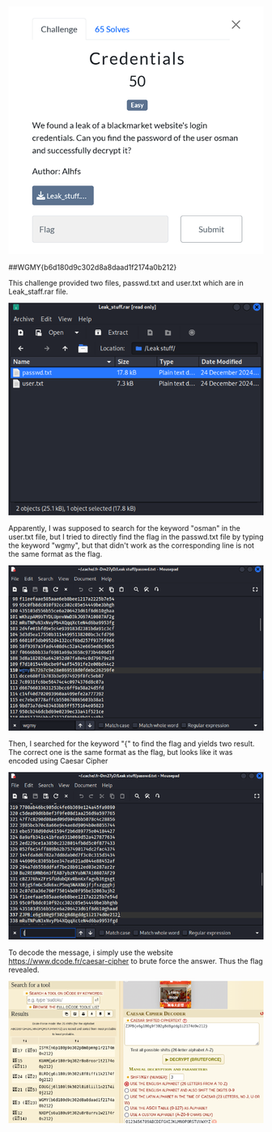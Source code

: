 ![images](https://github.com/QadqadK/ctf-writeups/blob/356913384392cdee8548036bacc008aa05a28f11/Competition/Wargames2024/images/credQuest.png)

##WGMY{b6d180d9c302d8a8daad1f2174a0b212}

This challenge provided two files, passwd.txt and user.txt which are in Leak_staff.rar file.

![images](https://github.com/QadqadK/ctf-writeups/blob/356913384392cdee8548036bacc008aa05a28f11/Competition/Wargames2024/images/cred.png)

Apparently, I was supposed to search for the keyword "osman" in the user.txt file, but I tried to directly find the flag in the passwd.txt file by typing the keyword "wgmy", but that didn't work as the corresponding line is not the same format as the flag. 

![images](https://github.com/QadqadK/ctf-writeups/blob/356913384392cdee8548036bacc008aa05a28f11/Competition/Wargames2024/images/cred2.png)

Then, I searched for the keyword "{" to find the flag and yields two result. The correct one is the same format as the flag, but looks like it was encoded using Caesar Cipher

![images](https://github.com/QadqadK/ctf-writeups/blob/356913384392cdee8548036bacc008aa05a28f11/Competition/Wargames2024/images/cred3.png)

To decode the message, i simply use the website https://www.dcode.fr/caesar-cipher to brute force the answer. Thus the flag revealed. 

![images](https://github.com/QadqadK/ctf-writeups/blob/356913384392cdee8548036bacc008aa05a28f11/Competition/Wargames2024/images/cred4.png)

